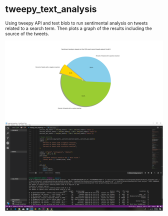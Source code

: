 # tweepy_text_analysis
Using tweepy API and text blob to run sentimental analysis on tweets related to a search term. Then plots a graph of the results including the source of the tweets.

<img src="images/Figure_1.png">
<img src="images/tweet_sources_and_dataframe.png">
